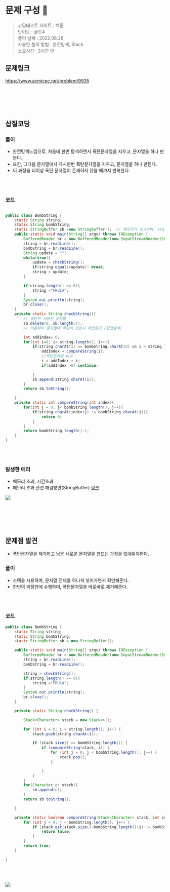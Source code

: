 
# 문제 구성 📖
> 코딩테스트 사이트 : 백준  
> 난이도 : 골드4     
> 풀이 날짜 : 2022.08.26  
> 사용한 풀이 방법 : 완전탐색, Stack  
> 소요시간 : 2시간 반
## 문제링크
https://www.acmicpc.net/problem/9935


<br></br>
<br></br>


## 삽질코딩
### 풀이
- 완전탐색느낌으로, 처음에 한번 탐색하면서 폭탄문자열을 지우고, 문자열을 하나 만든다. 
- 또한, 그다음 문자열에서 다시한번 폭탄문자열을 지우고, 문자열을 하나 만든다. 
- 이 과정을 더이상 폭탄 문자열이 존재하지 않을 때까지 반복한다.

<br></br>


### 코드
```java

public class BombString {
    static String string;
    static String bombString;
    static StringBuffer sb =new StringBuffer();  // 메모리가 초과하여, static으로 바꿔줌
    public static void main(String[] args) throws IOException {
        BufferedReader br = new BufferedReader(new InputStreamReader(System.in));
        string = br.readLine();
        bombString = br.readLine();
        String update = "";
        while(true){
            update = checkString();
            if(string.equals(update)) break;
            string = update;
        }

        if(string.length() == 0){
            string ="FRULA";
        }
        System.out.println(string);
        br.close();
    }
    private static String checkString(){
        // 폭탄이 사라진 문자열
        sb.delete(0, sb.length());
        // 처음부터 문자열에 폭탄이 있는지 확인한다.(완전탐색)

        int addIndex= 0;
        for(int i=0; i< string.length(); i++){
            if(string.charAt(i) == bombString.charAt(0) && i < string.length() - bombString.length() +1){
                addIndex = compareString(i);
                //폭탄문자열 비교
                i = addIndex + i;
                if(addIndex >0) continue;

            }
            sb.append(string.charAt(i));
        }
        return sb.toString();

    }
    private static int compareString(int index){
        for(int j = 0; j< bombString.length(); j++){
            if(string.charAt(index+j) != bombString.charAt(j)){
                return 0;
            }
        }
        return bombString.length()-1;
    }
}
```

<br></br>



### 발생한 에러
 - 메모리 초과, 시간초과 
 - 메모리 초과 관련 해결방안(StringBuffer) [링크](https://needjarvis.tistory.com/674)

<img src="https://user-images.githubusercontent.com/104331549/186812245-d0a96acb-c188-403d-b9dd-625d08bce625.png">


<br></br>
<br></br>

## 문제점 발견
- 폭탄문자열을 제거하고 남은 새로운 문자열을 만드는 과정을 없애줘야한다. 

### 풀이
 - 스택을 사용하여, 문자열 전체를 하나씩 넣어가면서 확인해준다.
 - 한번의 과정만에 수행하며, 폭탄문자열을 바로바로 제거해준다.

<br></br>


### 코드 
```java
public class BombString {
    static String string;
    static String bombString;
    static StringBuffer sb = new StringBuffer();

    public static void main(String[] args) throws IOException {
        BufferedReader br = new BufferedReader(new InputStreamReader(System.in));
        string = br.readLine();
        bombString = br.readLine();

        string = checkString();
        if(string.length() == 0){
            string ="FRULA";
        }
        System.out.println(string);
        br.close();
    }

    private static String checkString() {

        Stack<Character> stack = new Stack<>();

        for (int i = 0; i < string.length(); i++) {
            stack.push(string.charAt(i));

            if (stack.size() >= bombString.length()) {
                if (compareString(stack, i)) {
                    for (int j = 0; j < bombString.length(); j++) {
                        stack.pop();
                    }

                }
            }
        }
        for(Character c: stack){
            sb.append(c);
        }
        return sb.toString();

    }

    private static boolean compareString(Stack<Character> stack, int index) {
        for (int j = 0; j < bombString.length(); j++) {
            if (stack.get(stack.size()-bombString.length()+j) != bombString.charAt(j)) {
                return false;
            }
        }
        return true;
    }

}

```

<br></br>

<img src="https://user-images.githubusercontent.com/104331549/186812421-b8b04467-5812-473b-ba30-751f402aae4f.png">